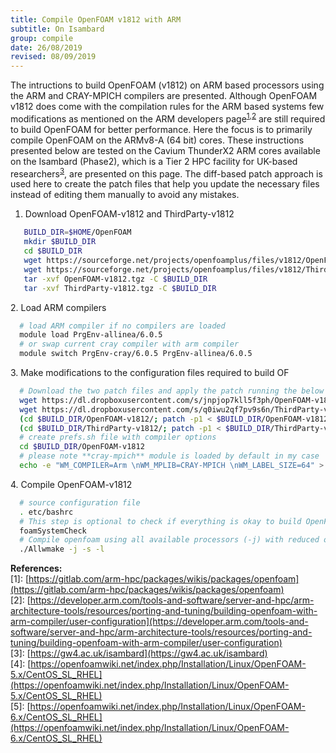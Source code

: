 ```yaml
---
title: Compile OpenFOAM v1812 with ARM
subtitle: On Isambard
group: compile
date: 26/08/2019
revised: 08/09/2019
---
```

The intructions to build OpenFOAM (v1812) on ARM based processors using the ARM and CRAY-MPICH compilers are presented. Although OpenFOAM v1812 does come with the compilation rules for the ARM based systems few modifications as mentioned on the ARM developers page<sup>[1](#1),[2](#2)</sup> are still required to build OpenFOAM for better performance. Here the focus is to primarily compile OpenFOAM on the ARMv8-A (64 bit) cores. These instructions presented below are tested on the Cavium ThunderX2 ARM cores available on the Isambard (Phase2), which is a Tier 2 HPC facility for UK-based researchers<sup>[3](#3)</sup>, are presented on this page. The diff-based patch approach is used here to create the patch files that help you update the necessary files instead of editing them manually to avoid any mistakes. 


1. Download OpenFOAM-v1812 and ThirdParty-v1812
  ```sh
     BUILD_DIR=$HOME/OpenFOAM
     mkdir $BUILD_DIR
     cd $BUILD_DIR
     wget https://sourceforge.net/projects/openfoamplus/files/v1812/OpenFOAM-v1812.tgz
     wget https://sourceforge.net/projects/openfoamplus/files/v1812/ThirdParty-v1812.tgz
     tar -xvf OpenFOAM-v1812.tgz -C $BUILD_DIR 
     tar -xvf ThirdParty-v1812.tgz -C $BUILD_DIR
  ```
  &#13;
2. Load ARM compilers
  ```sh
    # load ARM compiler if no compilers are loaded
    module load PrgEnv-allinea/6.0.5
    # or swap current cray compiler with arm compiler
    module switch PrgEnv-cray/6.0.5 PrgEnv-allinea/6.0.5
  ```
  &#13;
3. Make modifications to the configuration files required to build OF
  ```sh
    # Download the two patch files and apply the patch running the below commands
    wget https://dl.dropboxusercontent.com/s/jnpjop7kll5f3ph/OpenFOAM-v1812.patch
    wget https://dl.dropboxusercontent.com/s/q0iwu2qf7pv9s6n/ThirdParty-v1812.patch
    (cd $BUILD_DIR/OpenFOAM-v1812/; patch -p1 < $BUILD_DIR/OpenFOAM-v1812.patch)
    (cd $BUILD_DIR/ThirdParty-v1812/; patch -p1 < $BUILD_DIR/ThirdParty-v1812.patch)
    # create prefs.sh file with compiler options
    cd $BUILD_DIR/OpenFOAM-v1812
    # please note **cray-mpich** module is loaded by default in my case
    echo -e "WM_COMPILER=Arm \nWM_MPLIB=CRAY-MPICH \nWM_LABEL_SIZE=64" > $BUILD_DIR/etc/prefs.sh
  ```
  &#13;
4. Compile OpenFOAM-v1812
  ```sh
    # source configuration file
    . etc/bashrc
    # This step is optional to check if everything is okay to build OpenFOAM
    foamSystemCheck
    # Compile openfoam using all available processors (-j) with reduced output (-s) and log the output (-l) to a file so that we can examine any compilation issues later.
    ./Allwmake -j -s -l
  ```
  &#13;
**References:**
<br>
<a id="1"></a>[1]: [https://gitlab.com/arm-hpc/packages/wikis/packages/openfoam](https://gitlab.com/arm-hpc/packages/wikis/packages/openfoam)
<br>
<a id="2"></a>[2]: [https://developer.arm.com/tools-and-software/server-and-hpc/arm-architecture-tools/resources/porting-and-tuning/building-openfoam-with-arm-compiler/user-configuration](https://developer.arm.com/tools-and-software/server-and-hpc/arm-architecture-tools/resources/porting-and-tuning/building-openfoam-with-arm-compiler/user-configuration)
<br>
<a id="3"></a>[3]: [https://gw4.ac.uk/isambard](https://gw4.ac.uk/isambard)
<br>
<a id="4"></a>[4]: [https://openfoamwiki.net/index.php/Installation/Linux/OpenFOAM-5.x/CentOS_SL_RHEL](https://openfoamwiki.net/index.php/Installation/Linux/OpenFOAM-5.x/CentOS_SL_RHEL)
<br>
<a id="5"></a>[5]: [https://openfoamwiki.net/index.php/Installation/Linux/OpenFOAM-6.x/CentOS_SL_RHEL](https://openfoamwiki.net/index.php/Installation/Linux/OpenFOAM-6.x/CentOS_SL_RHEL)
